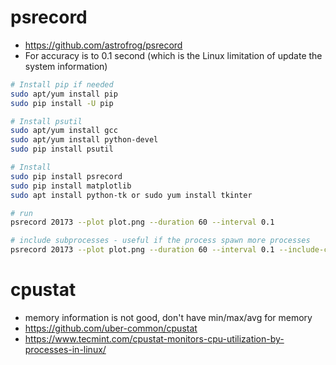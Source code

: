 # psrecord
* https://github.com/astrofrog/psrecord
* For accuracy is to 0.1 second (which is the Linux limitation of update the system information)
```bash
# Install pip if needed
sudo apt/yum install pip
sudo pip install -U pip

# Install psutil
sudo apt/yum install gcc
sudo apt/yum install python-devel
sudo pip install psutil

# Install
sudo pip install psrecord
sudo pip install matplotlib
sudo apt install python-tk or sudo yum install tkinter

# run
psrecord 20173 --plot plot.png --duration 60 --interval 0.1

# include subprocesses - useful if the process spawn more processes
psrecord 20173 --plot plot.png --duration 60 --interval 0.1 --include-children
```

# cpustat
* memory information is not good, don't have min/max/avg for memory
* https://github.com/uber-common/cpustat 
* https://www.tecmint.com/cpustat-monitors-cpu-utilization-by-processes-in-linux/


